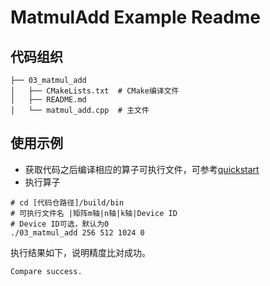 # MatmulAdd Example Readme
## 代码组织
```
├── 03_matmul_add
│   ├── CMakeLists.txt  # CMake编译文件
│   ├── README.md
│   └── matmul_add.cpp  # 主文件
```
## 使用示例
- 获取代码之后编译相应的算子可执行文件，可参考[quickstart](../../docs/quickstart.md#算子编译)
- 执行算子
```
# cd [代码仓路径]/build/bin
# 可执行文件名 |矩阵m轴|n轴|k轴|Device ID
# Device ID可选，默认为0
./03_matmul_add 256 512 1024 0
```
执行结果如下，说明精度比对成功。
```
Compare success.
```